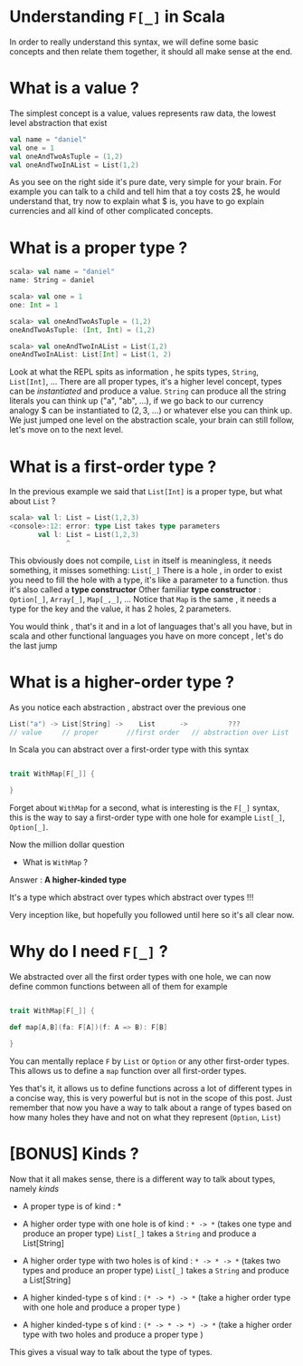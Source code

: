 # Understanding `F[_]` in Scala

In order to really understand this syntax, we will define some basic concepts and then
relate them together, it should all make sense at the end.

# What is a value ?

The simplest concept is a value, values represents raw data, the lowest level 
abstraction that exist

```scala
val name = "daniel"
val one = 1
val oneAndTwoAsTuple = (1,2)
val oneAndTwoInAList = List(1,2)
```

As you see on the right side it's pure date, very simple for your brain. 
For example you can talk to a child
and tell him that a toy costs 2$, he would understand that, try now to explain what 
$ is, you have to go explain currencies and all kind of other complicated concepts.


# What is a proper type ?

```scala
scala> val name = "daniel"
name: String = daniel

scala> val one = 1
one: Int = 1

scala> val oneAndTwoAsTuple = (1,2)
oneAndTwoAsTuple: (Int, Int) = (1,2)

scala> val oneAndTwoInAList = List(1,2)
oneAndTwoInAList: List[Int] = List(1, 2)
```

Look at what the REPL spits as information , he spits types, `String`, `List[Int]`, ...
There are all proper types, it's a higher level concept, types can be *instantiated* and 
produce a value. 
`String` can produce all the string literals you can think up ("a", "ab", ...), if 
we go back to our currency analogy $ can be instantiated to (2$, 3$, ...) or whatever else
you can think up.
We just jumped one level on the abstraction scale, your brain can still follow, let's move on to the next level.

# What is a first-order type ?

In the previous example we said that `List[Int]` is a proper type, but what about
`List` ?

```scala
scala> val l: List = List(1,2,3)
<console>:12: error: type List takes type parameters
       val l: List = List(1,2,3)
              ^
```

This obviously does not compile, `List` in itself is meaningless, it needs something, it misses something: `List[_]` 
There is a hole , in order to exist you need to fill the hole with a type, it's like a parameter to a function. thus it's  also called a **type constructor**
Other familiar **type constructor** : `Option[_]`, `Array[_]`, `Map[_,_]`, ...
Notice that `Map` is the same , it needs a type for the key and the value, it has 2 holes, 2 parameters.

You would think , that's it and in a lot of languages that's all you have, but in scala and other functional languages you
have on more concept , let's do the last jump

# What is a higher-order type ?

As you notice each abstraction , abstract over the previous one

```scala
List("a") -> List[String] ->    List      ->          ???
// value     // proper       //first order   // abstraction over List
```

In Scala you can abstract over a first-order type with this syntax


```scala

trait WithMap[F[_]] {

}

```
Forget about `WithMap` for a second, what is interesting is the `F[_]` syntax, this is the way to
say a first-order type with one hole for example `List[_]`, `Option[_]`.



Now the million dollar question 

- What is `WithMap` ?

Answer : **A higher-kinded type**

It's a type which abstract over types which abstract over types !!!

Very inception like, but hopefully you followed until here so it's all clear now.


# Why do I need `F[_]` ?

We abstracted over all the first order types with one hole, we can now
define common functions between all of them for example

```scala

trait WithMap[F[_]] {

def map[A,B](fa: F[A])(f: A => B): F[B]

}

```

You can mentally replace `F` by `List` or `Option` or any other first-order types.
This allows us to define a `map` function over all first-order types. 

Yes that's it, it allows us to define functions across a lot of different types in a concise
way, this is very powerful but is not in the scope of this post. Just remember that now you have a 
way to talk about a range of types based on how many holes they have and not on what they
represent (`Option`, `List`) 


# [BONUS] Kinds ?

Now that it all makes sense, there is a different way to talk about types, namely *kinds*

- A proper type is of kind : * 

- A higher order type with one hole is of kind : `* -> *` (takes one type and produce an proper type) 
  `List[_]` takes a `String` and produce a List[String]

- A higher order type with two holes is of kind : `* -> * -> *` (takes two types and produce an proper type) 
  `List[_]` takes a `String` and produce a List[String]

- A higher kinded-type s of kind : `(* -> *) -> *` (take a higher order type with one hole and produce a proper type )

- A higher kinded-type s of kind : `(* -> * -> *) -> *` (take a higher order type with two holes and produce a proper type )

This gives a visual way to talk about the type of types.







